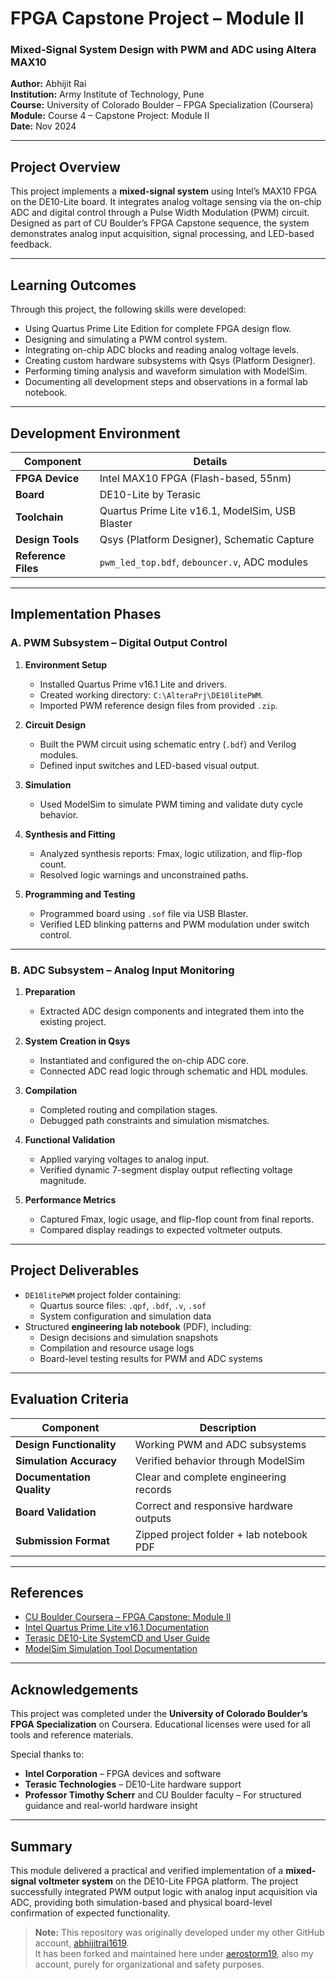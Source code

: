 # FPGA Capstone Project – Module II  
### Mixed-Signal System Design with PWM and ADC using Altera MAX10  

**Author:** Abhijit Rai  
**Institution:** Army Institute of Technology, Pune  
**Course:** University of Colorado Boulder – FPGA Specialization (Coursera)  
**Module:** Course 4 – Capstone Project: Module II  
**Date:** Nov 2024  

---

## Project Overview

This project implements a **mixed-signal system** using Intel’s MAX10 FPGA on the DE10-Lite board. It integrates analog voltage sensing via the on-chip ADC and digital control through a Pulse Width Modulation (PWM) circuit. Designed as part of CU Boulder’s FPGA Capstone sequence, the system demonstrates analog input acquisition, signal processing, and LED-based feedback.

---

## Learning Outcomes

Through this project, the following skills were developed:

- Using Quartus Prime Lite Edition for complete FPGA design flow.
- Designing and simulating a PWM control system.
- Integrating on-chip ADC blocks and reading analog voltage levels.
- Creating custom hardware subsystems with Qsys (Platform Designer).
- Performing timing analysis and waveform simulation with ModelSim.
- Documenting all development steps and observations in a formal lab notebook.

---

## Development Environment

| Component       | Details                                  |
|----------------|-------------------------------------------|
| **FPGA Device** | Intel MAX10 FPGA (Flash-based, 55nm)     |
| **Board**       | DE10-Lite by Terasic                     |
| **Toolchain**   | Quartus Prime Lite v16.1, ModelSim, USB Blaster |
| **Design Tools**| Qsys (Platform Designer), Schematic Capture |
| **Reference Files** | `pwm_led_top.bdf`, `debouncer.v`, ADC modules |

---

## Implementation Phases

### A. PWM Subsystem – Digital Output Control

1. **Environment Setup**
   - Installed Quartus Prime v16.1 Lite and drivers.
   - Created working directory: `C:\AlteraPrj\DE10litePWM`.
   - Imported PWM reference design files from provided `.zip`.

2. **Circuit Design**
   - Built the PWM circuit using schematic entry (`.bdf`) and Verilog modules.
   - Defined input switches and LED-based visual output.

3. **Simulation**
   - Used ModelSim to simulate PWM timing and validate duty cycle behavior.

4. **Synthesis and Fitting**
   - Analyzed synthesis reports: Fmax, logic utilization, and flip-flop count.
   - Resolved logic warnings and unconstrained paths.

5. **Programming and Testing**
   - Programmed board using `.sof` file via USB Blaster.
   - Verified LED blinking patterns and PWM modulation under switch control.

---

### B. ADC Subsystem – Analog Input Monitoring

1. **Preparation**
   - Extracted ADC design components and integrated them into the existing project.

2. **System Creation in Qsys**
   - Instantiated and configured the on-chip ADC core.
   - Connected ADC read logic through schematic and HDL modules.

3. **Compilation**
   - Completed routing and compilation stages.
   - Debugged path constraints and simulation mismatches.

4. **Functional Validation**
   - Applied varying voltages to analog input.
   - Verified dynamic 7-segment display output reflecting voltage magnitude.

5. **Performance Metrics**
   - Captured Fmax, logic usage, and flip-flop count from final reports.
   - Compared display readings to expected voltmeter outputs.

---

## Project Deliverables

- `DE10litePWM` project folder containing:
  - Quartus source files: `.qpf`, `.bdf`, `.v`, `.sof`
  - System configuration and simulation data
- Structured **engineering lab notebook** (PDF), including:
  - Design decisions and simulation snapshots
  - Compilation and resource usage logs
  - Board-level testing results for PWM and ADC systems

---

## Evaluation Criteria

| Component             | Description                                |
|----------------------|--------------------------------------------|
| **Design Functionality** | Working PWM and ADC subsystems          |
| **Simulation Accuracy** | Verified behavior through ModelSim       |
| **Documentation Quality** | Clear and complete engineering records |
| **Board Validation**     | Correct and responsive hardware outputs |
| **Submission Format**    | Zipped project folder + lab notebook PDF|

---

## References

- [CU Boulder Coursera – FPGA Capstone: Module II](https://www.coursera.org/learn/fpga-capstone)  
- [Intel Quartus Prime Lite v16.1 Documentation](https://www.intel.com/content/www/us/en/software/programmable/quartus-prime/overview.html)  
- [Terasic DE10-Lite SystemCD and User Guide](https://www.terasic.com.tw/)  
- [ModelSim Simulation Tool Documentation](https://eda.sw.siemens.com/en-US/ic/modelsim/)  

---

## Acknowledgements

This project was completed under the **University of Colorado Boulder’s FPGA Specialization** on Coursera. Educational licenses were used for all tools and reference materials.

Special thanks to:

- **Intel Corporation** – FPGA devices and software  
- **Terasic Technologies** – DE10-Lite hardware support  
- **Professor Timothy Scherr** and CU Boulder faculty – For structured guidance and real-world hardware insight

---

## Summary

This module delivered a practical and verified implementation of a **mixed-signal voltmeter system** on the DE10-Lite FPGA platform. The project successfully integrated PWM output logic with analog input acquisition via ADC, providing both simulation-based and physical board-level confirmation of expected functionality.

> **Note:** This repository was originally developed under my other GitHub account, [abhijitrai1619](https://github.com/abhijitrai1619/Smart-Glasses-for-Visually-Impaired).  
> It has been forked and maintained here under [aerostorm19](https://github.com/aerostorm19), also my account, purely for organizational and safety purposes.


